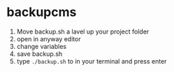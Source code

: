 # backupcms

1. Move backup.sh a lavel up your project folder
2. open in anyway editor
3. change variables
4. save backup.sh
5. type `./backup.sh` to in your terminal and press enter
